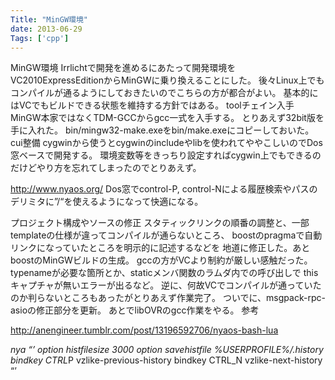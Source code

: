 ```yaml
---
Title: "MinGW環境"
date: 2013-06-29
Tags: ['cpp']
---
```


MinGW環境
Irrlichtで開発を進めるにあたって開発環境をVC2010ExpressEditionからMinGWに乗り換えることにした。
後々Linux上でもコンパイルが通るようにしておきたいのでこちらの方が都合がよい。
基本的にはVCでもビルドできる状態を維持する方針ではある。
toolチェイン入手
MinGW本家ではなくTDM-GCCからgcc一式を入手する。
とりあえず32bit版を手に入れた。
bin/mingw32-make.exeをbin/make.exeにコピーしておいた。
cui整備
cygwinから使うとcygwinのincludeやlibを使われてややこしいのでDos窓ベースで開発する。
環境変数等をきっちり設定すればcygwin上でもできるのだけどやり方を忘れてしまったのでとりあえず。

http://www.nyaos.org/ Dos窓でcontrol-P,
control-Nによる履歴検索やパスのデリミタに”/“を使えるようになって快適になる。

プロジェクト構成やソースの修正
スタティックリンクの順番の調整と、一部templateの仕様が違ってコンパイルが通らないところ、
boostのpragmaで自動リンクになっていたところを明示的に記述するなどを
地道に修正した。あとboostのMinGWビルドの生成。
gccの方がVCより制約が厳しい感触だった。typenameが必要な箇所とか、staticメンバ関数のラムダ内での呼び出しで
thisキャプチャが無いエラーが出るなど。
逆に、何故VCでコンパイルが通っていたのか判らないところもあったがとりあえず作業完了。
ついでに、msgpack-rpc-asioの修正部分を更新。
あとでlibOVRのgcc作業をやる。
参考

http://anengineer.tumblr.com/post/13196592706/nyaos-bash-lua

*nya “’ option histfilesize 3000 option savehistfile
%USERPROFILE%/.history bindkey CTRL*P vzlike-previous-history bindkey
CTRL_N vzlike-next-history “’
